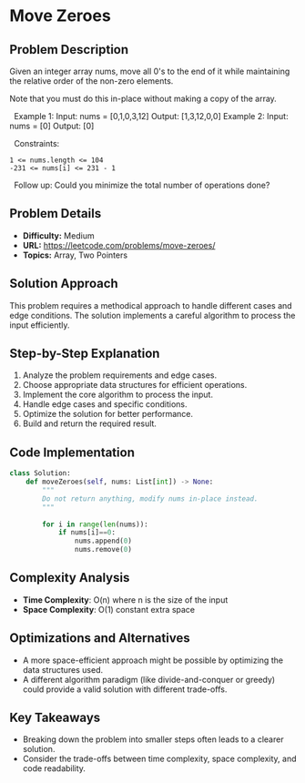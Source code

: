 # Move Zeroes

## Problem Description

Given an integer array nums, move all 0's to the end of it while maintaining the relative order of the non-zero elements.

Note that you must do this in-place without making a copy of the array.

 
Example 1:
Input: nums = [0,1,0,3,12]
Output: [1,3,12,0,0]
Example 2:
Input: nums = [0]
Output: [0]

 
Constraints:


	1 <= nums.length <= 104
	-231 <= nums[i] <= 231 - 1


 
Follow up: Could you minimize the total number of operations done?

## Problem Details

- **Difficulty:** Medium
- **URL:** https://leetcode.com/problems/move-zeroes/
- **Topics:** Array, Two Pointers

## Solution Approach

This problem requires a methodical approach to handle different cases and edge conditions. The solution implements a careful algorithm to process the input efficiently.

## Step-by-Step Explanation

1. Analyze the problem requirements and edge cases.
2. Choose appropriate data structures for efficient operations.
3. Implement the core algorithm to process the input.
4. Handle edge cases and specific conditions.
5. Optimize the solution for better performance.
6. Build and return the required result.

## Code Implementation

```python
class Solution:
    def moveZeroes(self, nums: List[int]) -> None:
        """
        Do not return anything, modify nums in-place instead.
        """
        
        for i in range(len(nums)):
            if nums[i]==0:
                nums.append(0)
                nums.remove(0)
```

## Complexity Analysis

- **Time Complexity**: O(n) where n is the size of the input
- **Space Complexity**: O(1) constant extra space

## Optimizations and Alternatives

- A more space-efficient approach might be possible by optimizing the data structures used.
- A different algorithm paradigm (like divide-and-conquer or greedy) could provide a valid solution with different trade-offs.


## Key Takeaways

- Breaking down the problem into smaller steps often leads to a clearer solution.
- Consider the trade-offs between time complexity, space complexity, and code readability.

